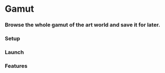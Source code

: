 # Gamut

### Browse the whole gamut of the art world and save it for later.

### Setup

### Launch

### Features

